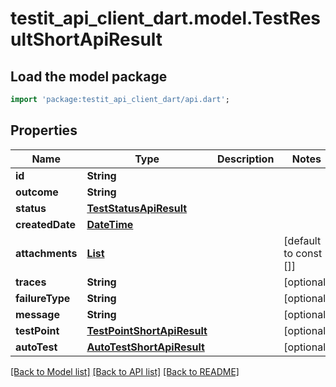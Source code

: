 # testit_api_client_dart.model.TestResultShortApiResult

## Load the model package
```dart
import 'package:testit_api_client_dart/api.dart';
```

## Properties
Name | Type | Description | Notes
------------ | ------------- | ------------- | -------------
**id** | **String** |  | 
**outcome** | **String** |  | 
**status** | [**TestStatusApiResult**](TestStatusApiResult.md) |  | 
**createdDate** | [**DateTime**](DateTime.md) |  | 
**attachments** | [**List<AttachmentApiResult>**](AttachmentApiResult.md) |  | [default to const []]
**traces** | **String** |  | [optional] 
**failureType** | **String** |  | [optional] 
**message** | **String** |  | [optional] 
**testPoint** | [**TestPointShortApiResult**](TestPointShortApiResult.md) |  | [optional] 
**autoTest** | [**AutoTestShortApiResult**](AutoTestShortApiResult.md) |  | [optional] 

[[Back to Model list]](../README.md#documentation-for-models) [[Back to API list]](../README.md#documentation-for-api-endpoints) [[Back to README]](../README.md)


